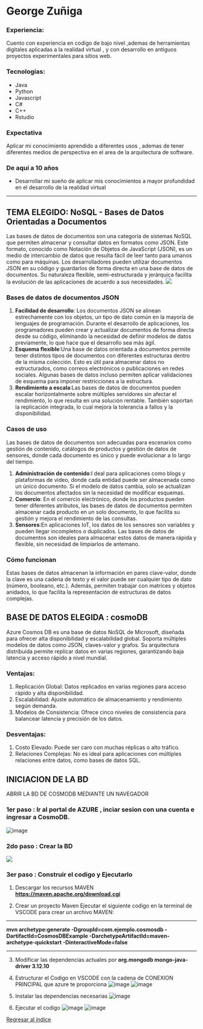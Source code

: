 # George Zuñiga

### Experiencia:
Cuento con experiencia en codigo de bajo nivel ,ademas de herramientas digitales aplicadas a la realidad virtual , y con desarrollo en antiguos proyectos experimentales para sitios web. 
### Tecnologías:
- Java
- Python
- Javascript
- C#
- C++
- Rstudio
### Expectativa
Aplicar mi conocimiento aprendido a diferentes usos , ademas de tener diferentes medios de perspectiva en el area de la arquitectura de software.
### De aquí a 10 años
- Desarrollar mi sueño de aplicar mis conocimientos a mayor profundidad en el desarrollo de la realidad virtual

----------------------------------------------------------------------------------------------------------------------------


## **TEMA ELEGIDO**:  NoSQL - Bases de Datos Orientadas a Documentos
Las bases de datos de documentos son una categoría de sistemas NoSQL que permiten almacenar y consultar datos en formatos como JSON. Este formato, conocido como Notación de Objetos de JavaScript (JSON), es un medio de intercambio de datos que resulta fácil de leer tanto para umanos como para máquinas. Los desarrolladores pueden utilizar documentos JSON en su código y guardarlos de forma directa en una base 
de datos de documentos. Su naturaleza flexible, semi-estructurada y jerárquica facilita la evolución de las aplicaciones de acuerdo a sus necesidades.
![](CosmoDB.png)
### Bases de datos de documentos JSON
1. **Facilidad de desarrollo**:
Los documentos JSON se alinean estrechamente con los objetos, un tipo de dato común en la mayoría de lenguajes de programación. Durante el desarrollo de aplicaciones, los programadores pueden crear y actualizar documentos de forma directa desde su código, eliminando la necesidad de definir modelos de datos previamente, lo que hace que el desarrollo sea más ágil.
2. **Esquema flexible**:Una base de datos orientada a documentos permite tener distintos tipos de documentos con diferentes estructuras dentro de la misma colección. Esto es útil para almacenar datos no estructurados, como correos electrónicos o publicaciones en redes sociales. Algunas bases de datos incluso permiten aplicar validaciones de esquema para imponer restricciones a la estructura.
3. **Rendimiento a escala**:Las bases de datos de documentos pueden escalar horizontalmente sobre múltiples servidores sin afectar el rendimiento, lo que resulta en una solución rentable. También soportan la replicación integrada, lo cual mejora la tolerancia a fallos y la disponibilidad.
### Casos de uso
Las bases de datos de documentos son adecuadas para escenarios como 
gestión de contenido, catálogos de productos y gestión de datos de 
sensores, donde cada documento es único y puede evolucionar a lo largo 
del tiempo. 
1. **Administración de contenido**:I
deal para aplicaciones como blogs y plataformas de video, donde cada entidad puede ser almacenada como un único documento. Si el modelo de datos cambia, solo se actualizan los documentos afectados sin la necesidad de modificar esquemas.
2. **Comercio**: En el comercio electrónico, donde los productos pueden tener diferentes atributos, las bases de datos de documentos permiten almacenar cada producto en un solo documento, lo que facilita su gestión y mejora el rendimiento de las consultas.
3. **Sensores**:En aplicaciones IoT, los datos de los sensores son variables y pueden llegar incompletos o duplicados. Las bases de datos de documentos son ideales para almacenar estos datos de manera rápida y flexible, sin necesidad de limpiarlos de antemano.
### Cómo funcionan
Estas bases de datos almacenan la información en pares clave-valor, donde la clave es una cadena de texto y el valor puede ser cualquier tipo de dato (número, booleano, etc.). Además, permiten trabajar con matrices y objetos anidados, lo que facilita la representación de estructuras de datos complejas.

## **BASE DE DATOS ELEGIDA : cosmoDB**
Azure Cosmos DB es una base de datos NoSQL de Microsoft, diseñada para ofrecer alta disponibilidad y escalabilidad global. Soporta múltiples modelos de datos como JSON, claves-valor y grafos. Su arquitectura distribuida permite replicar datos en varias regiones, garantizando baja latencia y acceso rápido a nivel mundial.
### Ventajas:
1. Replicación Global: Datos replicados en varias regiones para acceso rápido y alta disponibilidad.
2. Escalabilidad: Ajuste automático de almacenamiento y rendimiento según demanda.
3. Modelos de Consistencia: Ofrece cinco niveles de consistencia para balancear latencia y precisión de los datos.
### Desventajas:
1. Costo Elevado: Puede ser caro con muchas réplicas o alto tráfico.
2. Relaciones Complejas: No es ideal para aplicaciones con múltiples relaciones entre datos, como bases de datos SQL.

## INICIACION DE LA BD
ABRIR LA BD DE COSMODB MEDIANTE UN NAVEGADOR
### 1er paso : Ir al portal de AZURE , inciar sesion con una cuenta e ingresar a CosmoDB.
![image](https://github.com/user-attachments/assets/04ed3851-7d07-4d03-8db9-670785703c88)

### 2do paso : Crear la BD
![](BDMON.png)
### 3er paso : Construir el codigo y Ejecutarlo
1. Descargar los recursos MAVEN 
**https://maven.apache.org/download.cgi**

2. Crear un proyecto Maven 
Ejecutar el siguiente codigo en la terminal de VSCODE para crear un archivo MAVEN:

---------------
**mvn archetype:generate -DgroupId=com.ejemplo.cosmosdb -DartifactId=CosmosDBExample -DarchetypeArtifactId=maven-archetype-quickstart -DinteractiveMode=false**

--------------


3. Modificar las dependencias actuales por
**<dependencies>
    <dependency>
        <groupId>org.mongodb</groupId>
        <artifactId>mongo-java-driver</artifactId>
        <version>3.12.10</version>
    </dependency>
</dependencies>**

4. Estructurar el Codigo en VSCODE con la cadena de CONEXION PRINCIPAL que azure te proporciona
![image](https://github.com/user-attachments/assets/2fa7a265-0df5-4946-a7fc-9b6711f01a5b)
![image](https://github.com/user-attachments/assets/e54dd511-0d04-4510-a21c-b3b72ba6601d)
5. Instalar las dependencias necesarias
![image](https://github.com/user-attachments/assets/ce650f6b-8388-41b0-9b44-e261b646b0c6)
6. Ejecutar el codigo
![image](https://github.com/user-attachments/assets/904dd710-2e27-4d98-88d3-f9779e8d9632)
![image](https://github.com/user-attachments/assets/878efb1e-e1af-4fc4-9881-4bb50e832c24)






[Regresar al índice](../../README.md)
